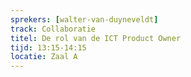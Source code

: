 ```yaml
---
sprekers: [walter-van-duyneveldt]
track: Collaboratie
titel: De rol van de ICT Product Owner
tijd: 13:15-14:15
locatie: Zaal A
---
```

